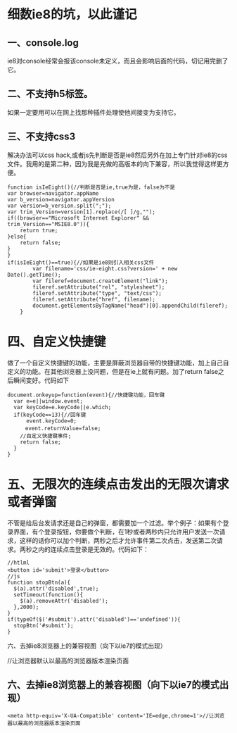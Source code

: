 # 细数ie8的坑，以此谨记

## 一、console.log

ie8对console经常会报该console未定义，而且会影响后面的代码，切记用完删了它。

## 二、不支持h5标签。

如果一定要用可以在网上找那种插件处理使他间接变为支持它。

## 三、不支持css3

解决办法可以css hack,或者js先判断是否是ie8然后另外在加上专门针对ie8的css文件。我用的是第二种，因为我是先做的高版本的向下兼容，所以我觉得这样更方便。

    function isIeEight(){//判断是否是ie,true为是，false为不是
    var browser=navigator.appName
    var b_version=navigator.appVersion
    var version=b_version.split(";");
    var trim_Version=version[1].replace(/[ ]/g,"");
    if((browser=="Microsoft Internet Explorer" && trim_Version=="MSIE8.0")){
        return true;
    }else{
        return false;
    }
    }
    if(isIeEight()==true){//如果是ie8则引入相关css文件
            var filename='css/ie-eight.css?version=' + new Date().getTime();
            var fileref=document.createElement("link");
            fileref.setAttribute("rel", "stylesheet");
            fileref.setAttribute("type", "text/css");
            fileref.setAttribute("href", filename);
            document.getElementsByTagName("head")[0].appendChild(fileref);
        }
# 四、自定义快捷键

做了一个自定义快捷键的功能，主要是屏蔽浏览器自带的快捷键功能，加上自己自定义的功能。在其他浏览器上没问题，但是在ie上就有问题。加了return false之后瞬间变好。代码如下



    document.onkeyup=function(event){//快捷键功能，回车键
      var e=e||window.event;
      var keyCode=e.keyCode||e.which;
      if(keyCode==13){//回车键
          event.keyCode=0;   
        　event.returnValue=false;
        //自定义快捷键事件;
        return false;
      }
    }
# 五、无限次的连续点击发出的无限次请求或者弹窗

不管是给后台发请求还是自己的弹窗，都需要加一个过滤。举个例子：如果有个登录界面，有个登录按钮，你要做个判断，在1秒或者两秒内只允许用户发送一次请求，这样的话你可以加个判断，两秒之后才允许事件第二次点击，发送第二次请求。两秒之内的连续点击登录是无效的。代码如下：

    //htlml
    <button id='submit'>登录</button>
    //js
    function stopBtn(a){
      $(a).attr('disabled',true);
      setTimeout(function(){
        $(a).removeAttr('disabled');
      },2000);
    }
    if(typeOf($('#submit').attr('disabled')=='undefined')){
      stopBtn('#submit');
    }

六、去掉ie8浏览器上的兼容视图（向下以ie7的模式出现）

<meta http-equiv="X-UA-Compatible" content="IE=edge,chrome=1">//让浏览器默认以最高的浏览器版本渲染页面


## 六、去掉ie8浏览器上的兼容视图（向下以ie7的模式出现）

`<meta http-equiv='X-UA-Compatible' content='IE=edge,chrome=1'>//让浏览器以最高的浏览器版本渲染页面`

